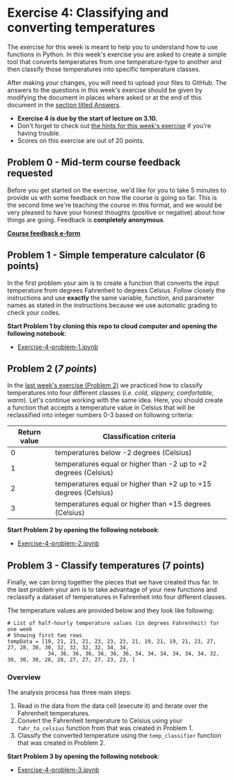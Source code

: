 # Exercise 4: Classifying and converting temperatures

The exercise for this week is meant to help you to understand how to use functions in Python.
In this week's exercise you are asked to create a simple tool that converts temperatures from
one temperature-type to another and then classify those temperatures into specific temperature classes.

After making your changes, you will need to upload your files to GitHub.
The answers to the questions in this week's exercise should be given by modifying the document in places where asked or at the end of this document in the [section titled Answers](#answers).

- **Exercise 4 is due by the start of lecture on 3.10.**
- Don't forget to check out [the hints for this week's exercise](https://geo-python.github.io/2018/lessons/L4/exercise-4-hints.html) if you're having trouble.
- Scores on this exercise are out of 20 points.

## Problem 0 - Mid-term course feedback requested

Before you get started on the exercise, we'd like for you to take 5 minutes to provide us with some feedback on how the course is going so far.
This is the second time we're teaching the course in this format, and we would be very pleased to have your honest thoughts (positive or negative) about how things are going.
Feedback is **completely anonymous**.

[**Course feedback e-form**](https://elomake.helsinki.fi/lomakkeet/92231/lomake.html)

## Problem 1 - Simple temperature calculator (6 points)

In the first problem your aim is to create a function that converts the input temperature from degrees Fahrenheit to degrees Celsius. Follow closely the instructions and use **exactly** the same variable, function, and parameter names as stated in the instructions because we use automatic grading to check your codes.

**Start Problem 1 by cloning this repo to cloud computer and opening the following notebook**:
 
  - [Exercise-4-problem-1.ipynb](Exercise-4-problem-1.ipynb)

## Problem 2 (*7 points*)

In the [last week's exercise (Problem 2)](https://github.com/Geo-Python-2018/Exercise-3/blob/master/Exercise-3-problem-2.ipynb) we practiced how to classify temperatures
into four different classes (*i.e. cold, slippery, comfortable, warm*). Let's continue working with the same idea. Here, you should create a function that
accepts a temperature value in Celsius that will be reclassified into integer numbers 0-3 based on following criteria:

 | Return value | Classification criteria                  |
 |---|-----------------------------------------------------|
 | 0 | temperatures below -2 degrees (Celsius)             |
 | 1 | temperatures equal or higher than -2 up to +2 degrees (Celsius)  |
 | 2 | temperatures equal or higher than +2 up to +15 degrees (Celsius)  |
 | 3 | temperatures equal or higher than +15 degrees (Celsius)            |
 
**Start Problem 2 by opening the following notebook**:
 
  - [Exercise-4-problem-2.ipynb](Exercise-4-problem-2.ipynb)
  
## Problem 3 - Classify temperatures (7 points)

Finally, we can bring together the pieces that we have created thus far. In the last problem your aim is to take
advantage of your new functions and reclassify a dataset of temperatures in Fahrenheit into four different classes.

The temperature values are provided below and they look like following:

  ```
  # List of half-hourly temperature values (in degrees Fahrenheit) for one week
  # Showing first two rows
  tempData = [19, 21, 21, 21, 23, 23, 23, 21, 19, 21, 19, 21, 23, 27, 27, 28, 30, 30, 32, 32, 32, 32, 34, 34,
               34, 36, 36, 36, 36, 36, 36, 34, 34, 34, 34, 34, 34, 32, 30, 30, 30, 28, 28, 27, 27, 27, 23, 23, ]
  ```

### Overview

The analysis process has three main steps:

 1. Read in the data from the data cell (execute it) and iterate over the Fahrenheit temperatures.
 2. Convert the Fahrenheit temperature to Celsius using your `fahr_to_celsius` function from that was created in Problem 1.
 3. Classify the converted temperature using the `temp_classifier` function that was created in Problem 2.
 
**Start Problem 3 by opening the following notebook**:
 
  - [Exercise-4-problem-3.ipynb](Exercise-4-problem-3.ipynb)
